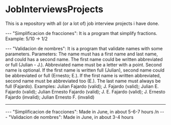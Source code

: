 # JobInterviewsProjects
This is a repository with all (or a lot of) job interview projects i have done.

--- "Simplificacion de fracciones": It is a program that simplify fractions. Example: 5/10 -> 1/2

--- "Validacion de nombres": It is a program that validate names with some parameters. Parameters: The name must has a first name and last name, and could has a second name. 
The first name could be written abbreviated or full (Julian - J.). Abbreviated name must be a letter with a point. Second name is optional. If the first name is written 
full (Julian), second name could be abbreviated or full (Ernesto; E.). If the first name is written abbreviated, second name must be abbreviated too (E.). The last name must 
always be full (Fajardo). Examples: Julian Fajardo (valid); J. Fajardo (valid); Julian E. Fajardo (valid); Julian Ernesto Fajardo (valid); J. E. Fajardo (valid); 
J. Ernesto Fajardo (invalid); Julian Ernesto F. (invalid)


----------------------------------------

--- "Simplificacion de fracciones": Made in June, in about 5-6-7 hours 
/n
--- "Validacion de nombres": Made in June, in about 3-4 hours
